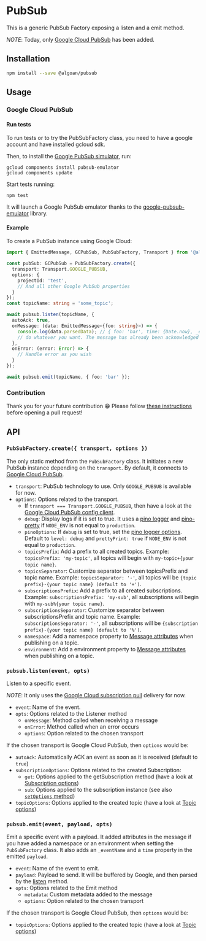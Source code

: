 # PubSub

This is a generic PubSub Factory exposing a listen and a emit method.

_NOTE_: Today, only [Google Cloud PubSub](https://cloud.google.com/pubsub/docs/overview) has been added.

## Installation

```bash
npm install --save @algoan/pubsub
```

## Usage

### Google Cloud PubSub

#### Run tests

To run tests or to try the PubSubFactory class, you need to have a google account and have installed gcloud sdk.

Then, to install the [Google PubSub simulator](https://cloud.google.com/pubsub/docs/emulator), run:

```shell
gcloud components install pubsub-emulator
gcloud components update
```

Start tests running:

```shell
npm test
```

It will launch a Google PubSub emulator thanks to the [google-pubsub-emulator](https://github.com/ert78gb/google-pubsub-emulator) library.


#### Example

To create a PubSub instance using Google Cloud:

```typescript
import { EmittedMessage, GCPubSub, PubSubFactory, Transport } from '@algoan/pubsub'

const pubSub: GCPubSub = PubSubFactory.create({
  transport: Transport.GOOGLE_PUBSUB,
  options: {
    projectId: 'test',
    // And all other Google PubSub properties
  }
});
const topicName: string = 'some_topic';

await pubsub.listen(topicName, {
  autoAck: true,
  onMessage: (data: EmittedMessage<{foo: string}>) => {
    console.log(data.parsedData); // { foo: 'bar', time: {Date.now}, _eventName: 'some_topic' }
    // do whatever you want. The message has already been acknowledged
  },
  onError: (error: Error) => {
    // Handle error as you wish
  }
});

await pubsub.emit(topicName, { foo: 'bar' });
```

### Contribution

Thank you for your future contribution 😁 Please follow [these instructions](CONTRIBUTING.md) before opening a pull request!

## API

### `PubSubFactory.create({ transport, options })`

The only static method from the `PubSubFactory` class. It initiates a new PubSub instance depending on the `transport`. By default, it connects to [Google Cloud PubSub](https://googleapis.dev/nodejs/pubsub/latest/index.html).

- `transport`: PubSub technology to use. Only `GOOGLE_PUBSUB` is available for now.
- `options`: Options related to the transport.
  - If `transport === Transport.GOOGLE_PUBSUB`, then have a look at the [Google Cloud PubSub config client](https://googleapis.dev/nodejs/pubsub/latest/global.html#ClientConfig).
  - `debug`: Display logs if it is set to true. It uses a [pino logger](https://getpino.io/#/) and [pino-pretty](https://github.com/pinojs/pino-pretty) if `NODE_ENV` is not equal to `production`.
  - `pinoOptions`: If `debug` is set to true, set the [pino logger options](https://getpino.io/#/docs/api?id=options). Default to `level: debug` and `prettyPrint: true` if `NODE_ENV` is not equal to `production`.
  - `topicsPrefix`: Add a prefix to all created topics. Example: `topicsPrefix: 'my-topic'`, all topics will begin with `my-topic+{your topic name}`.
  - `topicsSeparator`: Customize separator between topicsPrefix and topic name. Example: `topicsSeparator: '-'`, all topics will be  `{topic prefix}-{your topic name} (default to '+')`.
  - `subscriptionsPrefix`: Add a prefix to all created subscriptions. Example: `subscriptionsPrefix: 'my-sub'`, all subscriptions will begin with `my-sub%{your topic name}`.
  - `subscriptionsSeparator`: Customize separator between subscriptionsPrefix and topic name. Example: `subscriptionsSeparator: '-'`, all subscriptions will be  `{subscription prefix}-{your topic name} (default to '%')`.
  - `namespace`: Add a namespace property to [Message attributes](https://googleapis.dev/nodejs/pubsub/latest/google.pubsub.v1.html#.PubsubMessage) when publishing on a topic.
  - `environment`: Add a environment property to [Message attributes](https://googleapis.dev/nodejs/pubsub/latest/google.pubsub.v1.html#.PubsubMessage) when publishing on a topic.

### `pubsub.listen(event, opts)`

Listen to a specific event.

_NOTE_: It only uses the [Google Cloud subscription pull](https://cloud.google.com/pubsub/docs/pull) delivery for now.

- `event`: Name of the event.
- `opts`: Options related to the Listener method
  - `onMessage`: Method called when receiving a message
  - `onError`: Method called when an error occurs
  - `options`: Option related to the chosen transport

If the chosen transport is Google Cloud PubSub, then `options` would be:

- `autoAck`: Automatically ACK an event as soon as it is received (default to `true`)
- `subscriptionOptions`: Options related to the created Subscription:
  - `get`: Options applied to the getSubscription method (have a look at [Subscription options](https://googleapis.dev/nodejs/pubsub/latest/Subscription.html#get))
  - `sub`: Options applied to the subscription instance (see also [`setOptions` method](https://googleapis.dev/nodejs/pubsub/latest/Subscription.html#setOptions))
- `topicOptions`: Options applied to the created topic (have a look at [Topic options](https://googleapis.dev/nodejs/pubsub/latest/Topic.html#get))

### `pubsub.emit(event, payload, opts)`

Emit a specific event with a payload. It added attributes in the message if you have added a namespace or an environment when setting the `PubSubFactory` class. It also adds an `_eventName` and a `time` property in the emitted `payload`.

- `event`: Name of the event to emit.
- `payload`: Payload to send. It will be buffered by Google, and then parsed by the [listen](#pubsublistenevent-options) method.
- `opts`: Options related to the Emit method
  - `metadata`: Custom metadata added to the message
  - `options`: Option related to the chosen transport

If the chosen transport is Google Cloud PubSub, then `options` would be:

- `topicOptions`: Options applied to the created topic (have a look at [Topic options](https://googleapis.dev/nodejs/pubsub/latest/Topic.html#get))
